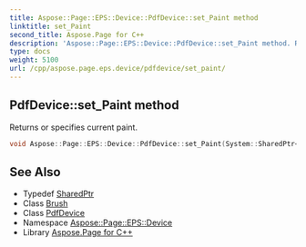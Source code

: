 ```yaml
---
title: Aspose::Page::EPS::Device::PdfDevice::set_Paint method
linktitle: set_Paint
second_title: Aspose.Page for C++
description: 'Aspose::Page::EPS::Device::PdfDevice::set_Paint method. Returns or specifies current paint in C++.'
type: docs
weight: 5100
url: /cpp/aspose.page.eps.device/pdfdevice/set_paint/
---
```

## PdfDevice::set_Paint method


Returns or specifies current paint.

```cpp
void Aspose::Page::EPS::Device::PdfDevice::set_Paint(System::SharedPtr<System::Drawing::Brush> value) override
```

## See Also

* Typedef [SharedPtr](../../../system/sharedptr/)
* Class [Brush](../../../system.drawing/brush/)
* Class [PdfDevice](../)
* Namespace [Aspose::Page::EPS::Device](../../)
* Library [Aspose.Page for C++](../../../)
